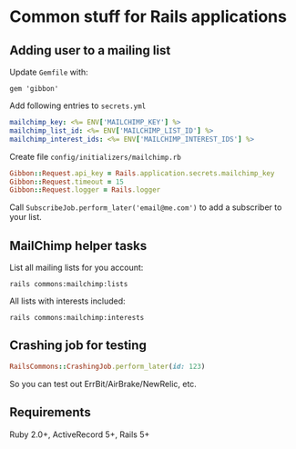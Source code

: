# Common stuff for Rails applications

## Adding user to a mailing list

Update `Gemfile` with:

```
gem 'gibbon'
```

Add following entries to `secrets.yml`

```yaml
mailchimp_key: <%= ENV['MAILCHIMP_KEY'] %>
mailchimp_list_id: <%= ENV['MAILCHIMP_LIST_ID'] %>
mailchimp_interest_ids: <%= ENV['MAILCHIMP_INTEREST_IDS'] %>
```

Create file `config/initializers/mailchimp.rb`

```ruby
Gibbon::Request.api_key = Rails.application.secrets.mailchimp_key
Gibbon::Request.timeout = 15
Gibbon::Request.logger = Rails.logger
```

Call `SubscribeJob.perform_later('email@me.com')` to add a subscriber to your list.

## MailChimp helper tasks

List all mailing lists for you account: 

```
rails commons:mailchimp:lists
```

All lists with interests included:

```
rails commons:mailchimp:interests 
```

## Crashing job for testing

```ruby
RailsCommons::CrashingJob.perform_later(id: 123)
```

So you can test out ErrBit/AirBrake/NewRelic, etc. 

## Requirements

Ruby 2.0+, ActiveRecord 5+, Rails 5+